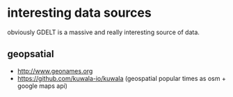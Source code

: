 # interesting data sources

obviously GDELT is a massive and really interesting source of data.
## geopsatial
- http://www.geonames.org
- https://github.com/kuwala-io/kuwala (geospatial popular times as osm + google maps api)
